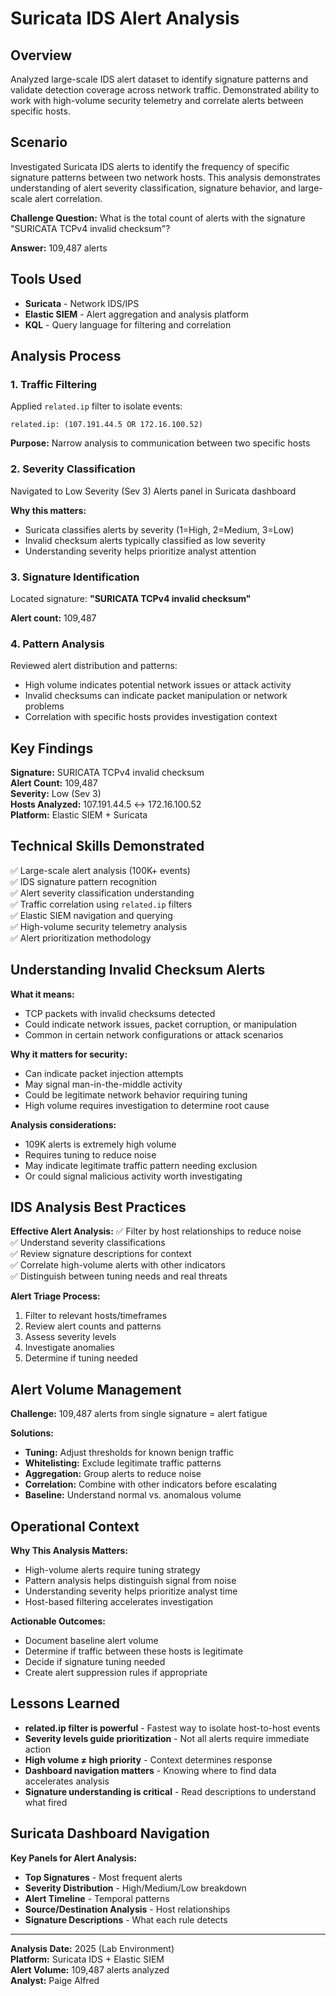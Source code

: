 # Suricata IDS Alert Analysis

## Overview

Analyzed large-scale IDS alert dataset to identify signature patterns and validate detection coverage across network traffic. Demonstrated ability to work with high-volume security telemetry and correlate alerts between specific hosts.

## Scenario

Investigated Suricata IDS alerts to identify the frequency of specific signature patterns between two network hosts. This analysis demonstrates understanding of alert severity classification, signature behavior, and large-scale alert correlation.

**Challenge Question:** What is the total count of alerts with the signature "SURICATA TCPv4 invalid checksum"?

**Answer:** 109,487 alerts

## Tools Used

- **Suricata** - Network IDS/IPS
- **Elastic SIEM** - Alert aggregation and analysis platform
- **KQL** - Query language for filtering and correlation

## Analysis Process

### 1. Traffic Filtering
Applied `related.ip` filter to isolate events:
```
related.ip: (107.191.44.5 OR 172.16.100.52)
```

**Purpose:** Narrow analysis to communication between two specific hosts

### 2. Severity Classification
Navigated to Low Severity (Sev 3) Alerts panel in Suricata dashboard

**Why this matters:**
- Suricata classifies alerts by severity (1=High, 2=Medium, 3=Low)
- Invalid checksum alerts typically classified as low severity
- Understanding severity helps prioritize analyst attention

### 3. Signature Identification
Located signature: **"SURICATA TCPv4 invalid checksum"**

**Alert count:** 109,487

### 4. Pattern Analysis
Reviewed alert distribution and patterns:
- High volume indicates potential network issues or attack activity
- Invalid checksums can indicate packet manipulation or network problems
- Correlation with specific hosts provides investigation context

## Key Findings

**Signature:** SURICATA TCPv4 invalid checksum  
**Alert Count:** 109,487  
**Severity:** Low (Sev 3)  
**Hosts Analyzed:** 107.191.44.5 ↔ 172.16.100.52  
**Platform:** Elastic SIEM + Suricata

## Technical Skills Demonstrated

✅ Large-scale alert analysis (100K+ events)  
✅ IDS signature pattern recognition  
✅ Alert severity classification understanding  
✅ Traffic correlation using `related.ip` filters  
✅ Elastic SIEM navigation and querying  
✅ High-volume security telemetry analysis  
✅ Alert prioritization methodology  

## Understanding Invalid Checksum Alerts

**What it means:**
- TCP packets with invalid checksums detected
- Could indicate network issues, packet corruption, or manipulation
- Common in certain network configurations or attack scenarios

**Why it matters for security:**
- Can indicate packet injection attempts
- May signal man-in-the-middle activity
- Could be legitimate network behavior requiring tuning
- High volume requires investigation to determine root cause

**Analysis considerations:**
- 109K alerts is extremely high volume
- Requires tuning to reduce noise
- May indicate legitimate traffic pattern needing exclusion
- Or could signal malicious activity worth investigating

## IDS Analysis Best Practices

**Effective Alert Analysis:**
✅ Filter by host relationships to reduce noise  
✅ Understand severity classifications  
✅ Review signature descriptions for context  
✅ Correlate high-volume alerts with other indicators  
✅ Distinguish between tuning needs and real threats  

**Alert Triage Process:**
1. Filter to relevant hosts/timeframes
2. Review alert counts and patterns
3. Assess severity levels
4. Investigate anomalies
5. Determine if tuning needed

## Alert Volume Management

**Challenge:** 109,487 alerts from single signature = alert fatigue

**Solutions:**
- **Tuning:** Adjust thresholds for known benign traffic
- **Whitelisting:** Exclude legitimate traffic patterns
- **Aggregation:** Group alerts to reduce noise
- **Correlation:** Combine with other indicators before escalating
- **Baseline:** Understand normal vs. anomalous volume

## Operational Context

**Why This Analysis Matters:**
- High-volume alerts require tuning strategy
- Pattern analysis helps distinguish signal from noise
- Understanding severity helps prioritize analyst time
- Host-based filtering accelerates investigation

**Actionable Outcomes:**
- Document baseline alert volume
- Determine if traffic between these hosts is legitimate
- Decide if signature tuning needed
- Create alert suppression rules if appropriate

## Lessons Learned

- **related.ip filter is powerful** - Fastest way to isolate host-to-host events
- **Severity levels guide prioritization** - Not all alerts require immediate action
- **High volume ≠ high priority** - Context determines response
- **Dashboard navigation matters** - Knowing where to find data accelerates analysis
- **Signature understanding is critical** - Read descriptions to understand what fired

## Suricata Dashboard Navigation

**Key Panels for Alert Analysis:**
- **Top Signatures** - Most frequent alerts
- **Severity Distribution** - High/Medium/Low breakdown
- **Alert Timeline** - Temporal patterns
- **Source/Destination Analysis** - Host relationships
- **Signature Descriptions** - What each rule detects

---

**Analysis Date:** 2025 (Lab Environment)  
**Platform:** Suricata IDS + Elastic SIEM  
**Alert Volume:** 109,487 alerts analyzed  
**Analyst:** Paige Alfred
